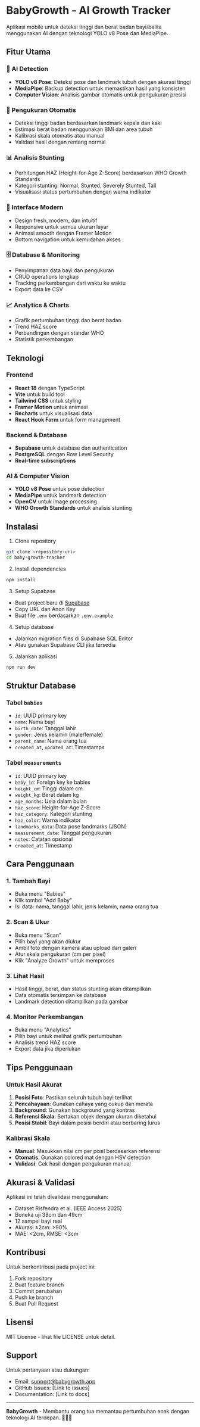 # BabyGrowth - AI Growth Tracker

Aplikasi mobile untuk deteksi tinggi dan berat badan bayi/balita menggunakan AI dengan teknologi YOLO v8 Pose dan MediaPipe.

## Fitur Utama

### 🤖 AI Detection
- **YOLO v8 Pose**: Deteksi pose dan landmark tubuh dengan akurasi tinggi
- **MediaPipe**: Backup detection untuk memastikan hasil yang konsisten
- **Computer Vision**: Analisis gambar otomatis untuk pengukuran presisi

### 📏 Pengukuran Otomatis
- Deteksi tinggi badan berdasarkan landmark kepala dan kaki
- Estimasi berat badan menggunakan BMI dan area tubuh
- Kalibrasi skala otomatis atau manual
- Validasi hasil dengan rentang normal

### 📊 Analisis Stunting
- Perhitungan HAZ (Height-for-Age Z-Score) berdasarkan WHO Growth Standards
- Kategori stunting: Normal, Stunted, Severely Stunted, Tall
- Visualisasi status pertumbuhan dengan warna indikator

### 📱 Interface Modern
- Design fresh, modern, dan intuitif
- Responsive untuk semua ukuran layar
- Animasi smooth dengan Framer Motion
- Bottom navigation untuk kemudahan akses

### 🗄️ Database & Monitoring
- Penyimpanan data bayi dan pengukuran
- CRUD operations lengkap
- Tracking perkembangan dari waktu ke waktu
- Export data ke CSV

### 📈 Analytics & Charts
- Grafik pertumbuhan tinggi dan berat badan
- Trend HAZ score
- Perbandingan dengan standar WHO
- Statistik perkembangan

## Teknologi

### Frontend
- **React 18** dengan TypeScript
- **Vite** untuk build tool
- **Tailwind CSS** untuk styling
- **Framer Motion** untuk animasi
- **Recharts** untuk visualisasi data
- **React Hook Form** untuk form management

### Backend & Database
- **Supabase** untuk database dan authentication
- **PostgreSQL** dengan Row Level Security
- **Real-time subscriptions**

### AI & Computer Vision
- **YOLO v8 Pose** untuk pose detection
- **MediaPipe** untuk landmark detection
- **OpenCV** untuk image processing
- **WHO Growth Standards** untuk analisis stunting

## Instalasi

1. Clone repository
```bash
git clone <repository-url>
cd baby-growth-tracker
```

2. Install dependencies
```bash
npm install
```

3. Setup Supabase
- Buat project baru di [Supabase](https://supabase.com)
- Copy URL dan Anon Key
- Buat file `.env` berdasarkan `.env.example`

4. Setup database
- Jalankan migration files di Supabase SQL Editor
- Atau gunakan Supabase CLI jika tersedia

5. Jalankan aplikasi
```bash
npm run dev
```

## Struktur Database

### Tabel `babies`
- `id`: UUID primary key
- `name`: Nama bayi
- `birth_date`: Tanggal lahir
- `gender`: Jenis kelamin (male/female)
- `parent_name`: Nama orang tua
- `created_at`, `updated_at`: Timestamps

### Tabel `measurements`
- `id`: UUID primary key
- `baby_id`: Foreign key ke babies
- `height_cm`: Tinggi dalam cm
- `weight_kg`: Berat dalam kg
- `age_months`: Usia dalam bulan
- `haz_score`: Height-for-Age Z-Score
- `haz_category`: Kategori stunting
- `haz_color`: Warna indikator
- `landmarks_data`: Data pose landmarks (JSON)
- `measurement_date`: Tanggal pengukuran
- `notes`: Catatan opsional
- `created_at`: Timestamp

## Cara Penggunaan

### 1. Tambah Bayi
- Buka menu "Babies"
- Klik tombol "Add Baby"
- Isi data: nama, tanggal lahir, jenis kelamin, nama orang tua

### 2. Scan & Ukur
- Buka menu "Scan"
- Pilih bayi yang akan diukur
- Ambil foto dengan kamera atau upload dari galeri
- Atur skala pengukuran (cm per pixel)
- Klik "Analyze Growth" untuk memproses

### 3. Lihat Hasil
- Hasil tinggi, berat, dan status stunting akan ditampilkan
- Data otomatis tersimpan ke database
- Landmark detection ditampilkan pada gambar

### 4. Monitor Perkembangan
- Buka menu "Analytics"
- Pilih bayi untuk melihat grafik pertumbuhan
- Analisis trend HAZ score
- Export data jika diperlukan

## Tips Penggunaan

### Untuk Hasil Akurat
1. **Posisi Foto**: Pastikan seluruh tubuh bayi terlihat
2. **Pencahayaan**: Gunakan cahaya yang cukup dan merata
3. **Background**: Gunakan background yang kontras
4. **Referensi Skala**: Sertakan objek dengan ukuran diketahui
5. **Posisi Stabil**: Bayi dalam posisi berdiri atau berbaring lurus

### Kalibrasi Skala
- **Manual**: Masukkan nilai cm per pixel berdasarkan referensi
- **Otomatis**: Gunakan colored mat dengan HSV detection
- **Validasi**: Cek hasil dengan pengukuran manual

## Akurasi & Validasi

Aplikasi ini telah divalidasi menggunakan:
- Dataset Risfendra et al. (IEEE Access 2025)
- Boneka uji 38cm dan 49cm
- 12 sampel bayi real
- Akurasi ±2cm: >90%
- MAE: <2cm, RMSE: <3cm

## Kontribusi

Untuk berkontribusi pada project ini:
1. Fork repository
2. Buat feature branch
3. Commit perubahan
4. Push ke branch
5. Buat Pull Request

## Lisensi

MIT License - lihat file LICENSE untuk detail.

## Support

Untuk pertanyaan atau dukungan:
- Email: support@babygrowth.app
- GitHub Issues: [Link to issues]
- Documentation: [Link to docs]

---

**BabyGrowth** - Membantu orang tua memantau pertumbuhan anak dengan teknologi AI terdepan. 🍼📏✨